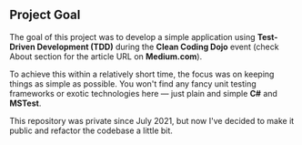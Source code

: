 ## Project Goal

The goal of this project was to develop a simple application using **Test-Driven Development (TDD)** during the **Clean Coding Dojo** event (check About section for the article URL on **Medium.com**).

To achieve this within a relatively short time, the focus was on keeping things as simple as possible. You won't find any fancy unit testing frameworks or exotic technologies here — just plain and simple **C#** and  **MSTest**.

This repository was private since July 2021, but now I've decided to make it public and refactor the codebase a little bit.
